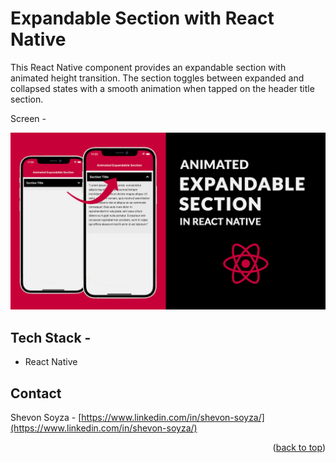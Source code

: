 # Expandable Section with React Native

This React Native component provides an expandable section with animated height transition. The section toggles between expanded and collapsed states with a smooth animation when tapped on the header title section. 

Screen -

<div>
<img src="https://github.com/shevon14/rn-expandable-section/blob/main/thumbnail.png" alt="screen1" width="800"/>
</div>

## Tech Stack -

* React Native

## Contact

Shevon Soyza - [https://www.linkedin.com/in/shevon-soyza/](https://www.linkedin.com/in/shevon-soyza/)


<p align="right">(<a href="#top">back to top</a>)</p>
